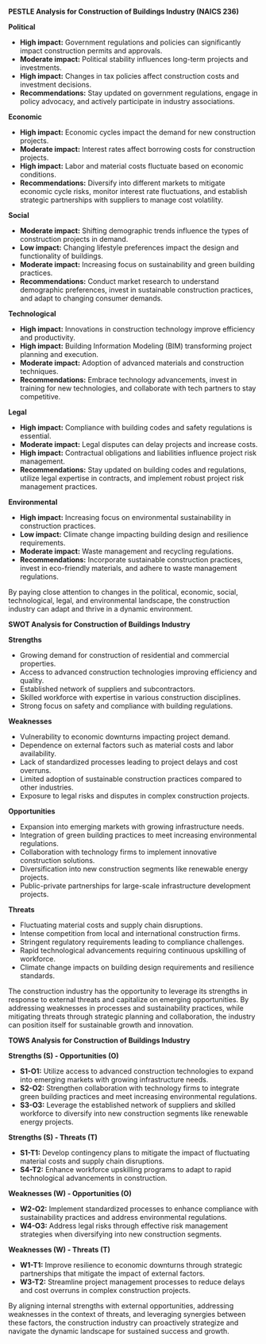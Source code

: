 **PESTLE Analysis for Construction of Buildings Industry (NAICS 236)**

**Political**
- **High impact:** Government regulations and policies can significantly impact construction permits and approvals.
- **Moderate impact:** Political stability influences long-term projects and investments.
- **High impact:** Changes in tax policies affect construction costs and investment decisions.
- **Recommendations:** Stay updated on government regulations, engage in policy advocacy, and actively participate in industry associations.

**Economic**
- **High impact:** Economic cycles impact the demand for new construction projects.
- **Moderate impact:** Interest rates affect borrowing costs for construction projects.
- **High impact:** Labor and material costs fluctuate based on economic conditions.
- **Recommendations:** Diversify into different markets to mitigate economic cycle risks, monitor interest rate fluctuations, and establish strategic partnerships with suppliers to manage cost volatility.

**Social**
- **Moderate impact:** Shifting demographic trends influence the types of construction projects in demand.
- **Low impact:** Changing lifestyle preferences impact the design and functionality of buildings.
- **Moderate impact:** Increasing focus on sustainability and green building practices.
- **Recommendations:** Conduct market research to understand demographic preferences, invest in sustainable construction practices, and adapt to changing consumer demands.

**Technological**
- **High impact:** Innovations in construction technology improve efficiency and productivity.
- **High impact:** Building Information Modeling (BIM) transforming project planning and execution.
- **Moderate impact:** Adoption of advanced materials and construction techniques.
- **Recommendations:** Embrace technology advancements, invest in training for new technologies, and collaborate with tech partners to stay competitive.

**Legal**
- **High impact:** Compliance with building codes and safety regulations is essential.
- **Moderate impact:** Legal disputes can delay projects and increase costs.
- **High impact:** Contractual obligations and liabilities influence project risk management.
- **Recommendations:** Stay updated on building codes and regulations, utilize legal expertise in contracts, and implement robust project risk management practices.

**Environmental**
- **High impact:** Increasing focus on environmental sustainability in construction practices.
- **Low impact:** Climate change impacting building design and resilience requirements.
- **Moderate impact:** Waste management and recycling regulations.
- **Recommendations:** Incorporate sustainable construction practices, invest in eco-friendly materials, and adhere to waste management regulations.
  
By paying close attention to changes in the political, economic, social, technological, legal, and environmental landscape, the construction industry can adapt and thrive in a dynamic environment.

**SWOT Analysis for Construction of Buildings Industry**

**Strengths**
- Growing demand for construction of residential and commercial properties.
- Access to advanced construction technologies improving efficiency and quality.
- Established network of suppliers and subcontractors.
- Skilled workforce with expertise in various construction disciplines.
- Strong focus on safety and compliance with building regulations.

**Weaknesses**
- Vulnerability to economic downturns impacting project demand.
- Dependence on external factors such as material costs and labor availability.
- Lack of standardized processes leading to project delays and cost overruns.
- Limited adoption of sustainable construction practices compared to other industries.
- Exposure to legal risks and disputes in complex construction projects.

**Opportunities**
- Expansion into emerging markets with growing infrastructure needs.
- Integration of green building practices to meet increasing environmental regulations.
- Collaboration with technology firms to implement innovative construction solutions.
- Diversification into new construction segments like renewable energy projects.
- Public-private partnerships for large-scale infrastructure development projects.

**Threats**
- Fluctuating material costs and supply chain disruptions.
- Intense competition from local and international construction firms.
- Stringent regulatory requirements leading to compliance challenges.
- Rapid technological advancements requiring continuous upskilling of workforce.
- Climate change impacts on building design requirements and resilience standards.

The construction industry has the opportunity to leverage its strengths in response to external threats and capitalize on emerging opportunities. By addressing weaknesses in processes and sustainability practices, while mitigating threats through strategic planning and collaboration, the industry can position itself for sustainable growth and innovation.

**TOWS Analysis for Construction of Buildings Industry**

**Strengths (S) - Opportunities (O)**
- **S1-O1:** Utilize access to advanced construction technologies to expand into emerging markets with growing infrastructure needs.
- **S2-O2:** Strengthen collaboration with technology firms to integrate green building practices and meet increasing environmental regulations.
- **S3-O3:** Leverage the established network of suppliers and skilled workforce to diversify into new construction segments like renewable energy projects.

**Strengths (S) - Threats (T)**
- **S1-T1:** Develop contingency plans to mitigate the impact of fluctuating material costs and supply chain disruptions.
- **S4-T2:** Enhance workforce upskilling programs to adapt to rapid technological advancements in construction.

**Weaknesses (W) - Opportunities (O)**
- **W2-O2:** Implement standardized processes to enhance compliance with sustainability practices and address environmental regulations.
- **W4-O3:** Address legal risks through effective risk management strategies when diversifying into new construction segments.

**Weaknesses (W) - Threats (T)**
- **W1-T1:** Improve resilience to economic downturns through strategic partnerships that mitigate the impact of external factors.
- **W3-T2:** Streamline project management processes to reduce delays and cost overruns in complex construction projects.

By aligning internal strengths with external opportunities, addressing weaknesses in the context of threats, and leveraging synergies between these factors, the construction industry can proactively strategize and navigate the dynamic landscape for sustained success and growth.

